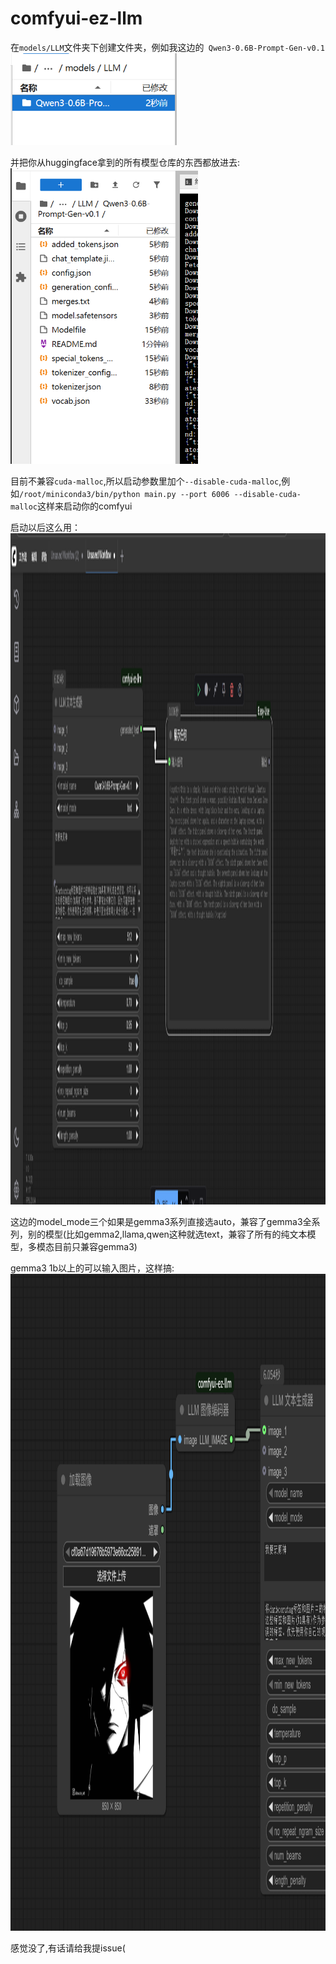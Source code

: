 # comfyui-ez-llm

在`models/LLM`文件夹下创建文件夹，例如我这边的` Qwen3-0.6B-Prompt-Gen-v0.1`
<img height="147" alt="image" src="imgs/dec3380e-0dfc-42e2-b203-1f7673595cd3.png" />

并把你从huggingface拿到的所有模型仓库的东西都放进去:
<img width="300" alt="image" src="imgs/04adbe75-0fb8-465f-baa0-02fcfeb1e7e8.png" />

目前不兼容`cuda-malloc`,所以启动参数里加个`--disable-cuda-malloc`,例如`/root/miniconda3/bin/python main.py --port 6006 --disable-cuda-malloc`这样来启动你的comfyui

启动以后这么用：
<img height="1074" alt="image" src="imgs/4e7d10e9c985e091e7d89cf2bf6918bd.png" />

这边的model_mode三个如果是gemma3系列直接选auto，兼容了gemma3全系列，别的模型(比如gemma2,llama,qwen这种就选text，兼容了所有的纯文本模型，多模态目前只兼容gemma3)

gemma3 1b以上的可以输入图片，这样搞:
<img height="1051" alt="image" src="imgs/1cd4a646-a29e-420f-8133-368df2551d36.png" />

感觉没了,有话请给我提issue(

